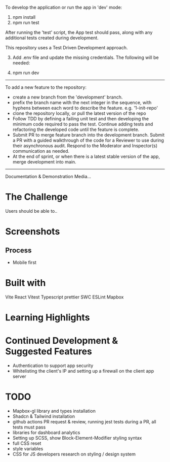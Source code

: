 To develop the application or run the app in 'dev' mode:

1. npm install
2. npm run test

After running the 'test' script, the App test should pass, along with any additional tests created during development.

This repository uses a Test Driven Development approach.

3. Add .env file and update the missing credentials.
   The following will be needed:

4. npm run dev

---

To add a new feature to the repository:

- create a new branch from the 'development' branch.
- prefix the branch name with the next integer in the sequence, with hyphens
  between each word to describe the feature. e.g. '1-init-repo'
- clone the repository locally, or pull the latest version of the repo
- Follow TDD by defining a failing unit test and then developing the minimum code required to pass the test. Continue adding tests and refactoring the developed code until the feature is complete.
- Submit PR to merge feature branch into the development branch. Submit a PR with a guided walkthrough of the code for a Reviewer to use during their asynchronous audit. Respond to the Moderator and Inspector(s) communication as needed.
- At the end of sprint, or when there is a latest stable version of the app, merge
  development into main.

---

Documentation & Demonstration Media...

# The Challenge

Users should be able to..

# Screenshots

## Process

- Mobile first

# Built with

Vite
React
Vitest
Typescript
prettier
SWC
ESLint
Mapbox

# Learning Highlights

# Continued Development & Suggested Features

- Authentication to support app security
- Whitelisting the client's IP and setting up a firewall on the client app server

# TODO

- Mapbox-gl library and types installation
- Shadcn & Tailwind installation
- github actions PR request & review, running jest tests during a PR, all tests must pass
- libraries for dashboard analytics
- Setting up SCSS, show Block-Element-Modifier styling syntax
- full CSS reset
- style variables
- CSS for JS developers research on styling / design system
